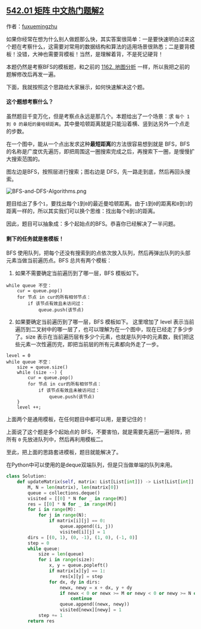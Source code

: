 ## [542.01 矩阵 中文热门题解2](https://leetcode.cn/problems/01-matrix/solutions/100000/tao-lu-da-jie-mi-gao-dong-ti-mu-kao-cha-shi-yao-2)

作者：[fuxuemingzhu](https://leetcode.cn/u/fuxuemingzhu)

如果你经常在想为什么别人做题那么快，其实答案很简单：一是要快速明白过来这个题在考察什么，这需要对常用的数据结构和算法的适用场景很熟悉；二是要背模板！没错，大神也需要背模板！当然，是理解着背，不是死记硬背！



本题仍然是考察BFS的模板题，和之前的 [1162. 地图分析](https://leetcode-cn.com/problems/as-far-from-land-as-possible/solution/tao-lu-da-jie-mi-gao-dong-ti-mu-kao-cha-shi-yao-sh/) 一样，所以我把之前的题解修改后再发一遍。

下面，我就按照这个思路给大家展示，如何快速解决这个题。

#### 这个题想考察什么？

虽然题目千变万化，但是考察点永远是那几个。本题给出了一个场景：求 `每个 1  到 0 的最短的曼哈顿距离`。其中曼哈顿距离就是只能沿着横、竖到达另外一个点走的步数。

在一个图中，能从一个点出发求这种**最短距离**的方法很容易想到就是 BFS，BFS 的名称是广度优先遍历，即把周围这一圈搜索完成之后，再搜索下一圈，是慢慢扩大搜索范围的。

图左边是BFS，按照层进行搜索；图右边是 DFS，先一路走到底，然后再回头搜索。

![BFS-and-DFS-Algorithms.png](https://pic.leetcode-cn.com/75fc42a2cfacf6e41a86b34b1861d2cdcd2965b20d8ebc0a6dcc41bb1fbcea31-BFS-and-DFS-Algorithms.png)

题目给出了多个`1`，要找出每个`1`到`0`的最近曼哈顿距离。由于`1`到`0`的距离和`0`到`1`的距离一样的，所以其实我们可以换个思维：找出每个`0`到`1`的距离。

因此，题目可以抽象成：多个起始点的BFS。恭喜你已经解决了一半问题。

#### 剩下的任务就是套模板！

BFS 使用队列，把每个还没有搜索到的点依次放入队列，然后再弹出队列的头部元素当做当前遍历点。BFS 总共有两个模板：

1. 如果不需要确定当前遍历到了哪一层，BFS 模板如下。

```
while queue 不空：
    cur = queue.pop()
    for 节点 in cur的所有相邻节点：
        if 该节点有效且未访问过：
            queue.push(该节点)
```

2. 如果要确定当前遍历到了哪一层，BFS 模板如下。
这里增加了 level 表示当前遍历到二叉树中的哪一层了，也可以理解为在一个图中，现在已经走了多少步了。size 表示在当前遍历层有多少个元素，也就是队列中的元素数，我们把这些元素一次性遍历完，即把当前层的所有元素都向外走了一步。

```
level = 0
while queue 不空：
    size = queue.size()
    while (size --) {
        cur = queue.pop()
        for 节点 in cur的所有相邻节点：
            if 该节点有效且未被访问过：
                queue.push(该节点)
    }
    level ++;
```

上面两个是通用模板，在任何题目中都可以用，是要记住的！

上面说了这个题是多个起始点的 BFS，不要害怕，就是需要先遍历一遍矩阵，把所有 `0` 先放进队列中，然后再利用模板二。

至此，把上面的思路套进模板，题目就能解决了。

在Python中可以使用的是deque双端队列，但是只当做单端的队列来用。

```Python []
class Solution:
    def updateMatrix(self, matrix: List[List[int]]) -> List[List[int]]:
        M, N = len(matrix), len(matrix[0])
        queue = collections.deque()
        visited = [[0] * N for _ in range(M)]
        res = [[0] * N for _ in range(M)]
        for i in range(M):
            for j in range(N):
                if matrix[i][j] == 0:
                    queue.append((i, j))
                    visited[i][j] = 1
        dirs = [(0, 1), (0, -1), (1, 0), (-1, 0)]
        step = 0
        while queue:
            size = len(queue)
            for i in range(size):
                x, y = queue.popleft()
                if matrix[x][y] == 1:
                    res[x][y] = step
                for dx, dy in dirs:
                    newx, newy = x + dx, y + dy
                    if newx < 0 or newx >= M or newy < 0 or newy >= N or visited[newx][newy] == 1:
                        continue
                    queue.append((newx, newy))
                    visited[newx][newy] = 1
            step += 1
        return res
```
